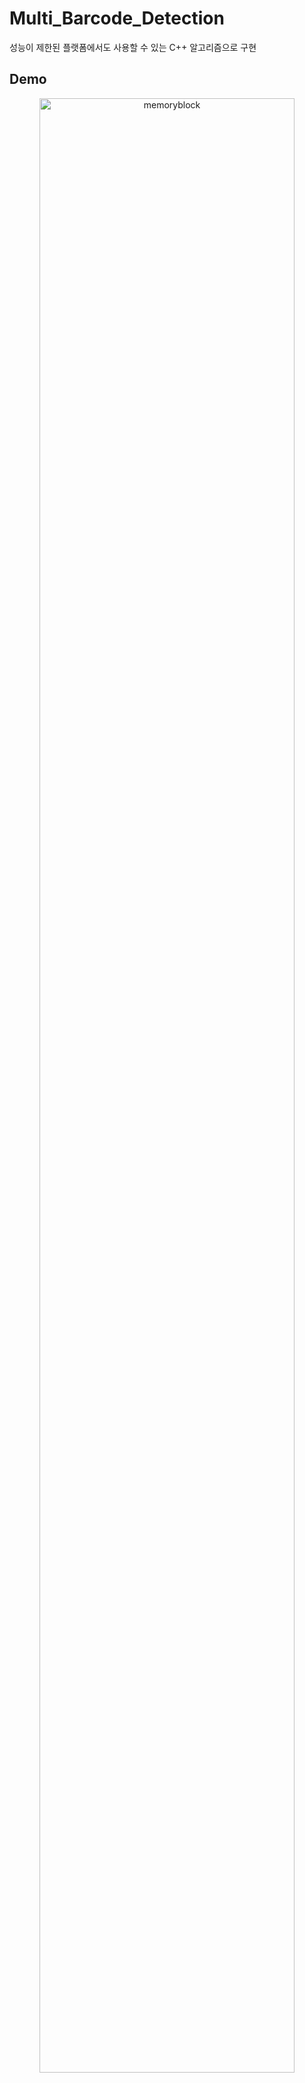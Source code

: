 # Multi_Barcode_Detection
성능이 제한된 플랫폼에서도 사용할 수 있는 C++ 알고리즘으로 구현

## Demo
<p align="center"><img src="./imgs/Demo.gif" width="90%" height="90%" title="70px" alt="memoryblock"></p>
